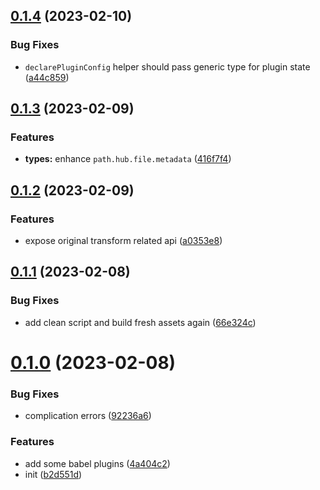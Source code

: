## [0.1.4](https://github.com/ulivz/babel-shared/compare/v0.1.3...v0.1.4) (2023-02-10)


### Bug Fixes

* `declarePluginConfig` helper should pass generic type for plugin state ([a44c859](https://github.com/ulivz/babel-shared/commit/a44c8597125e288ec628095177afa3e6d3140ef4))



## [0.1.3](https://github.com/ulivz/babel-shared/compare/v0.1.2...v0.1.3) (2023-02-09)


### Features

* **types:** enhance `path.hub.file.metadata` ([416f7f4](https://github.com/ulivz/babel-shared/commit/416f7f4b0502f95d665c5450d5f3acbf9cd5c4a5))



## [0.1.2](https://github.com/ulivz/babel-shared/compare/v0.1.1...v0.1.2) (2023-02-09)


### Features

* expose original transform related api ([a0353e8](https://github.com/ulivz/babel-shared/commit/a0353e84d71df0415bae0f31cde251f5e76be3b2))



## [0.1.1](https://github.com/ulivz/babel-shared/compare/v0.1.0...v0.1.1) (2023-02-08)


### Bug Fixes

* add clean script and build fresh assets again ([66e324c](https://github.com/ulivz/babel-shared/commit/66e324c4887c6a963fb1a2b33609419c2e24eddd))



# [0.1.0](https://github.com/ulivz/babel-shared/compare/b2d551df04a519cbfbee3b8f23d28d429063728e...v0.1.0) (2023-02-08)


### Bug Fixes

* complication errors ([92236a6](https://github.com/ulivz/babel-shared/commit/92236a6d00c8257497b849d27be309d101fe485b))


### Features

* add some babel plugins ([4a404c2](https://github.com/ulivz/babel-shared/commit/4a404c26ba3fab54ddfa2417e05324244a14dbc9))
* init ([b2d551d](https://github.com/ulivz/babel-shared/commit/b2d551df04a519cbfbee3b8f23d28d429063728e))



